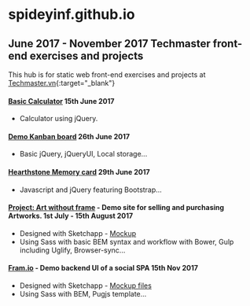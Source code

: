 # spideyinf.github.io
## June 2017 - November 2017 Techmaster front-end exercises and projects
This hub is for static web front-end exercises and projects at [Techmaster.vn](https://techmaster.vn/){:target="_blank"}

#### [Basic Calculator](https://spideyinf.github.io/06-15-Calculator-jQuery/index.html) 15th June 2017
  - Calculator using jQuery.
#### [Demo Kanban board](https://spideyinf.github.io/06-26-Kanban-board/index.html) 26th June 2017
  - Basic jQuery, jQueryUI, Local storage...
#### [Hearthstone Memory card](https://spideyinf.github.io/06-29-Memory-card/index.html) 29th June 2017
  - Javascript and jQuery featuring Bootstrap...
#### [Project: Art without frame](https://spideyinf.github.io/08-06-Project-1-Art-without-frame/home.html) - Demo site for selling and purchasing Artworks. 1st July - 15th August 2017
  - Designed with Sketchapp - [Mockup](https://github.com/spideyinf/spideyinf.github.io/raw/master/08-06-Project-1-Art-without-frame/sketch-design/17-08-Mockup.pdf)
  - Using Sass with basic BEM syntax and workflow with Bower, Gulp including Uglify, Browser-sync...
#### [Fram.io](https://spideyinf.github.io/11-15-Fram.io/links.html) - Demo backend UI of a social SPA 15th Nov 2017
  - Designed with Sketchapp - [Mockup files](https://github.com/spideyinf/spideyinf.github.io/blob/master/11-15-Fram.io/fram-io-design.pdf)
  - Using Sass with BEM, Pugjs template...
